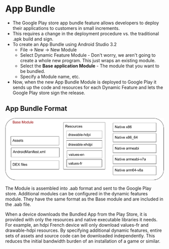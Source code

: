 # App Bundle

- The Google Play store app bundle feature allows developers to deploy their applications to 
  customers in small increments.
- This requires a change in the deployment procedure vs. the traditional .apk build and sign.
- To create an App Bundle using Android Studio 3.2
  - File -> New -> New Module
  - Select Dynamic Feature Module - Don't worry, we aren't going to create a whole new program. This
    just wraps an existing module.
  - Select the **Base application Module** - The module that you want to be bundled.
  - Specify a Module name, etc.
- Now, when the new App Bundle Module is deployed to Google Play it sends up the code and resources 
  for each Dynamic Feature and lets the Google Play store sign the release.

## App Bundle Format

![App Bundle](app_bundle.png)

The Module is assembled into .aab format and sent to the Google Play store. Additional modules can 
be configured in the dynamic features module. They have the same format as the Base module and are 
included in the .aab file.

When a device downloads the Bundled App from the Play Store, it is provided with only the resources 
and native executable libraries it needs. For example, an hdpi French device will only download 
values-fr and drawable-hdpi resources. By specifying additional dynamic features, entire sets of 
assets and source code can be downloaded independently. This reduces the initial bandwidth burden of
an installation of a game or similar.

